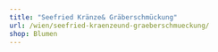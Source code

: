 ```yaml
---
title: "Seefried Kränze& Gräberschmückung"
url: /wien/seefried-kraenzeund-graeberschmueckung/
shop: Blumen
---
```

